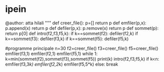 # ipein
@author: atta hilali
"""
def creer_file():
    p=[]
    return p
def emfiler(p,x):
    p.append(x)
    return p
def defiler(p,x):
    p.remove(x)
    return p
def sommet(p):
    return p[0]
def intro(f2,f3,f5,k):
    if k==sommet(f2):
        defiler(f2,k)
    if k==sommet(f3):
        defiler(f3,k)
    if k==sommet(f5):
        defiler(f5,k)

#programme principale
n=30
f2=creer_file()
f3=creer_file()
f5=creer_file()
emfiler(f3,1)
emfiler(f2,1)
emfiler(f5,1)
while 1:
    k=min(sommet(f2),sommet(f3),sommet(f5))
    print(k)
    intro(f2,f3,f5,k)
    if k<n:
        emfiler(f3,3*k)
        emfiler(f2,2*k)
        emfiler(f5,5*k)
    else:
        break

